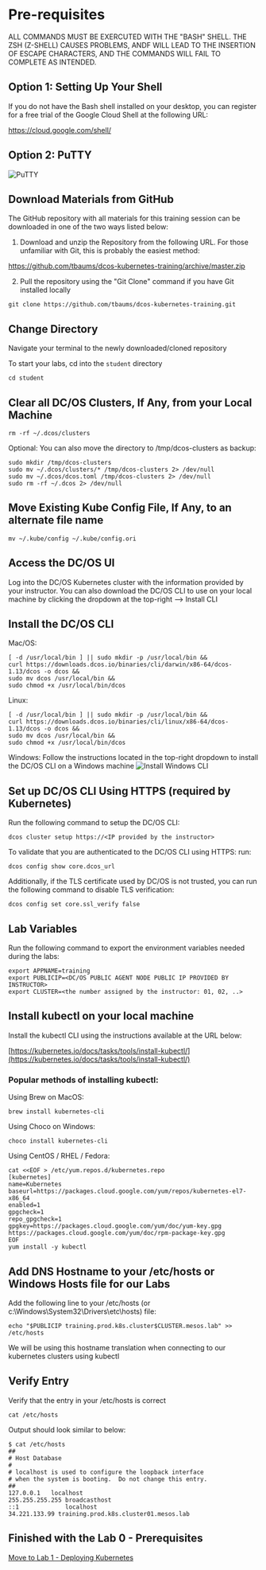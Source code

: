 # Pre-requisites

ALL COMMANDS MUST BE EXERCUTED WITH THE "BASH" SHELL.  THE ZSH (Z-SHELL) CAUSES PROBLEMS, ANDF WILL LEAD TO THE INSERTION OF ESCAPE CHARACTERS, AND THE COMMANDS WILL FAIL TO COMPLETE AS INTENDED.

## Option 1: Setting Up Your Shell
If you do not have the Bash shell installed on your desktop, you can register for a free trial of the Google Cloud Shell at the following URL:

https://cloud.google.com/shell/

## Option 2: PuTTY
![PuTTY](https://github.com/tbaums/dcos-kubernetes-training/blob/master/images/image.png)

## Download Materials from GitHub
The GitHub repository with all materials for this training session can be downloaded in one of the two ways listed below:

1.  Download and unzip the Repository from the following URL.  For those unfamiliar with Git, this is probably the easiest method:

  https://github.com/tbaums/dcos-kubernetes-training/archive/master.zip
  
2.  Pull the repository using the "Git Clone" command if you have Git installed locally
```
git clone https://github.com/tbaums/dcos-kubernetes-training.git
```

## Change Directory
Navigate your terminal to the newly downloaded/cloned repository

To start your labs, cd into the `student` directory
```
cd student
```

## Clear all DC/OS Clusters, If Any, from your Local Machine
```
rm -rf ~/.dcos/clusters
```

Optional: You can also move the directory to /tmp/dcos-clusters as backup:
```
sudo mkdir /tmp/dcos-clusters
sudo mv ~/.dcos/clusters/* /tmp/dcos-clusters 2> /dev/null
sudo mv ~/.dcos/dcos.toml /tmp/dcos-clusters 2> /dev/null
sudo rm -rf ~/.dcos 2> /dev/null
```

## Move Existing Kube Config File, If Any, to an alternate file name
```
mv ~/.kube/config ~/.kube/config.ori
```

## Access the DC/OS UI
Log into the DC/OS Kubernetes cluster with the information provided by your instructor. You can also download the DC/OS CLI to use on your local machine by clicking the dropdown at the top-right --> Install CLI

## Install the DC/OS CLI

Mac/OS:
```
[ -d /usr/local/bin ] || sudo mkdir -p /usr/local/bin &&
curl https://downloads.dcos.io/binaries/cli/darwin/x86-64/dcos-1.13/dcos -o dcos &&
sudo mv dcos /usr/local/bin &&
sudo chmod +x /usr/local/bin/dcos
```

Linux:
```
[ -d /usr/local/bin ] || sudo mkdir -p /usr/local/bin &&
curl https://downloads.dcos.io/binaries/cli/linux/x86-64/dcos-1.13/dcos -o dcos &&
sudo mv dcos /usr/local/bin &&
sudo chmod +x /usr/local/bin/dcos
```

Windows:
Follow the instructions located in the top-right dropdown to install the DC/OS CLI on a Windows machine
![Install Windows CLI](https://github.com/djannot/dcos-kubernetes-training/blob/master/images/lab0_1.png)

## Set up DC/OS CLI Using HTTPS (required by Kubernetes)
Run the following command to setup the DC/OS CLI:
```
dcos cluster setup https://<IP provided by the instructor>
```

To validate that you are authenticated to the DC/OS CLI using HTTPS: run:
```
dcos config show core.dcos_url
```

Additionally, if the TLS certificate used by DC/OS is not trusted, you can run the following command to disable TLS verification:
```
dcos config set core.ssl_verify false
```

## Lab Variables
Run the following command to export the environment variables needed during the labs:

```
export APPNAME=training
export PUBLICIP=<DC/OS PUBLIC AGENT NODE PUBLIC IP PROVIDED BY INSTRUCTOR>
export CLUSTER=<the number assigned by the instructor: 01, 02, ..>
```

## Install kubectl on your local machine
Install the kubectl CLI using the instructions available at the URL below:

[https://kubernetes.io/docs/tasks/tools/install-kubectl/](https://kubernetes.io/docs/tasks/tools/install-kubectl/)

### Popular methods of installing kubectl:

Using Brew on MacOS:
```
brew install kubernetes-cli
```

Using Choco on Windows:
```
choco install kubernetes-cli
```

Using CentOS / RHEL / Fedora:
```
cat <<EOF > /etc/yum.repos.d/kubernetes.repo
[kubernetes]
name=Kubernetes
baseurl=https://packages.cloud.google.com/yum/repos/kubernetes-el7-x86_64
enabled=1
gpgcheck=1
repo_gpgcheck=1
gpgkey=https://packages.cloud.google.com/yum/doc/yum-key.gpg https://packages.cloud.google.com/yum/doc/rpm-package-key.gpg
EOF
yum install -y kubectl
```

## Add DNS Hostname to your /etc/hosts or Windows Hosts file for our Labs
Add the following line to your /etc/hosts (or c:\Windows\System32\Drivers\etc\hosts) file:
```
echo "$PUBLICIP training.prod.k8s.cluster$CLUSTER.mesos.lab" >> /etc/hosts
```

We will be using this hostname translation when connecting to our kubernetes clusters using kubectl

## Verify Entry
Verify that the entry in your /etc/hosts is correct
```
cat /etc/hosts
```

Output should look similar to below:
```
$ cat /etc/hosts
##
# Host Database
#
# localhost is used to configure the loopback interface
# when the system is booting.  Do not change this entry.
##
127.0.0.1	localhost
255.255.255.255	broadcasthost
::1             localhost
34.221.133.99 training.prod.k8s.cluster01.mesos.lab
```

## Finished with the Lab 0 - Prerequisites

[Move to Lab 1 - Deploying Kubernetes](https://github.com/tbaums/dcos-kubernetes-training/blob/master/labs/linux-macOS/lab1_deploying_kubernetes.md)
